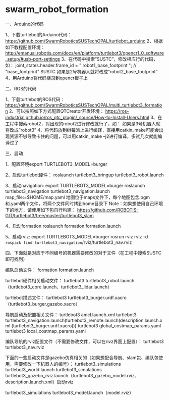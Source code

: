 # swarm_robot_formation

一、Arduino的代码

1、下载turtlebot的Arduino代码：
https://github.com/SwarmRoboticsSUSTechOPAL/turtlebot_arduino
2、根据如下教程配置环境：
http://emanual.robotis.com/docs/en/platform/turtlebot3/opencr1_0_software_setup/#usb-port-settings
3、在代码中搜索“SUSTC”，修改相应行的代码，如：
joint_states.header.frame_id = " robot1_base_footprint "; // "base_footprint" SUSTC
如果是2号机器人就将改成”robot2_base_footprint”
4、用Arduino将代码烧录到opencr板子上

二、ROS的代码

1、下载turtlebot的ROS代码：
https://github.com/SwarmRoboticsSUSTechOPAL/multi_turtlebot3_formation
2、可以按照如下方式配置QTCreator开发环境：
https://ros-industrial.github.io/ros_qtc_plugin/_source/How-to-Install-Users.html
3、在工程中搜索robot2，对出现的robot2进行修改就行了，如：
如果是3号机器人就将改成”robot3”
4、将代码放到树莓派上进行编译，直接用catkin_make可能会出现资源不够导致卡住的问题，可以用catkin_make –j2进行编译，多试几次就能编译过了

三、启动

1、配置环境export TURTLEBOT3_MODEL=burger

2、启动turtlebot硬件：
roslaunch turtlebot3_bringup turtlebot3_robot.launch
	
3、启动navigation:
export TURTLEBOT3_MODEL=burger
roslaunch turtlebot3_navigation turtlebot3_navigation.launch map_file:=$HOME/map.yaml
地图位于maps文件下，每个地图包含.pgm和.yaml两个文件，将两个文件同时拷到home目录下
Note：如果想使用自己环境下的地方，请使用如下包自行构建：
https://github.com/ROBOTIS-GIT/turtlebot3/tree/master/turtlebot3_slam

4、启动formation
roslaunch formation formation.launch

5、启动rviz:
export TURTLEBOT3_MODEL=burger
rosrun rviz rviz -d `rospack find turtlebot3_navigation`/rviz/turtlebot3_nav.rviz


四、下面就是对应于不同编号的机器需要修改的对于文件（在工程中搜索SUSTC即可找到）

编队启动文件：
formation formation.launch

turtlebot硬件相关启动文件：
turtlebot3 turtlebot3_robot.launch（turtlebot3_core.launch、turtlebot3_lidar.launch）

turtlebot描述文件：
turtlebot3 turtlebot3_burger.urdf.xacro（turtlebot3_burger.gazebo.xacro）

导航启动及配置相关文件：
turtlebot3 amcl.launch.xml
turtlebot3 turtlebot3_navigation.launch(turtlebot3_remote.launch(description.launch.xml
(turtlebot3_burger.urdf.xacro)))
turtlebot3 global_costmap_params.yaml
turtlebot3 local_costmap_params.yaml

编队导航的rviz配置文件（不需要修改文件，可以在rivz界面上配置）：
turtlebot3 turtlebot3_nav.rviz



下面的一些启动文件是gazebo仿真相关的（如果想配合导航、slam包、编队包使用，需要修改一下机器人的编号）：
turtlebot3_simulations turtlebot3_world.launch
turtlebot3_simulations turtlebot3_gazebo_rviz.launch（turtlebot3_gazebo_model.rviz、description.launch.xml）启动rviz

turtlebot3_simulations turtlebot3_model.launch（model.rviz）

